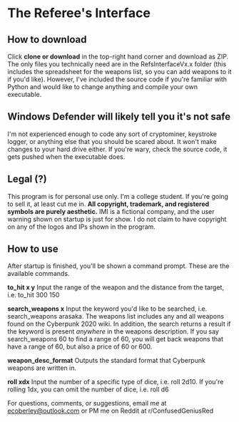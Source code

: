 # The Referee's Interface

## How to download
Click **clone or download** in the top-right hand corner and download as ZIP. 
The only files you technically need are in the RefsInterfaceVx.x folder (this includes the spreadsheet for the weapons list, so you can add weapons to it if you'd like).
However, I've included the source code if you're familiar with Python and would
like to change anything and compile your own executable.

## Windows Defender will likely tell you it's not safe
I'm not experienced enough to code any sort of cryptominer, keystroke logger,
or anything else that you should be scared about. It won't make changes to 
your hard drive either. If you're wary, check the source code, it gets pushed
when the executable does.

## Legal (?)
This program is for personal use only. I'm a college student. If you're going
to sell it, at least cut me in. **All copyright, trademark, and registered**
**symbols are purely aesthetic.** IMI is a fictional company, and the user
warning shown on startup is just for show. I do not claim to have copyright
on any of the logos and IPs shown in the program.

## How to use
After startup is finished, you'll be shown a command prompt. These are the available commands.

**to_hit x y**
Input the range of the weapon and the distance from the target, i.e. to_hit 300 150

**search_weapons x**
Input the keyword you'd like to be searched, i.e. search_weapons arasaka.
The weapons list includes any and all weapons found on the Cyberpunk 2020 wiki.
In addition, the search returns a result if the keyword is present *anywhere* in the
weapons description. If you say search_weapons 60 to find a range of 60, you will
get back weapons that have a range of 60, but also a price of 60 or 600.

**weapon_desc_format**
Outputs the standard format that Cyberpunk weapons are written in.

**roll xdx**
Input the number of a specific type of dice, i.e. roll 2d10.
If you're rolling 1dx, you can omit the number of dice, i.e. roll d6

For questions, comments, or suggestions, email me at ecoberley@outlook.com
or PM me on Reddit at r/ConfusedGeniusRed
